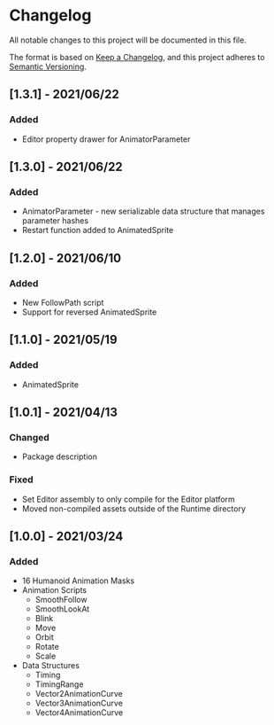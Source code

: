 # Changelog

All notable changes to this project will be documented in this file.

The format is based on [Keep a Changelog](https://keepachangelog.com/en/1.0.0/),
and this project adheres to [Semantic Versioning](https://semver.org/spec/v2.0.0.html).

## [1.3.1] - 2021/06/22

### Added

- Editor property drawer for AnimatorParameter

## [1.3.0] - 2021/06/22

### Added

- AnimatorParameter - new serializable data structure that manages parameter hashes
- Restart function added to AnimatedSprite

## [1.2.0] - 2021/06/10

### Added

- New FollowPath script
- Support for reversed AnimatedSprite

## [1.1.0] - 2021/05/19

### Added

- AnimatedSprite

## [1.0.1] - 2021/04/13

### Changed

- Package description

### Fixed

- Set Editor assembly to only compile for the Editor platform
- Moved non-compiled assets outside of the Runtime directory

## [1.0.0] - 2021/03/24

### Added

- 16 Humanoid Animation Masks
- Animation Scripts
  - SmoothFollow
  - SmoothLookAt
  - Blink
  - Move
  - Orbit
  - Rotate
  - Scale
- Data Structures
  - Timing
  - TimingRange
  - Vector2AnimationCurve
  - Vector3AnimationCurve
  - Vector4AnimationCurve
